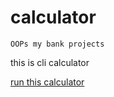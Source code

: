# calculator

```
OOPs my bank projects
```

this is cli calculator

[run this calculator](sharjjel_ahmed_17_calculator@1.0.0)
